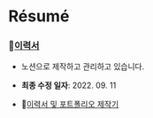 # Résumé

### 🔗[이력서](https://taemobang.notion.site/Taemo-Bang-513d48d1b7414ae8a0b92dbe6b07f737)

- 노션으로 제작하고 관리하고 있습니다.

- **최종 수정 일자**: 2022. 09. 11

- 🔗[이력서 및 포트폴리오 제작기](https://taemobang.notion.site/Taemo-Bang-513d48d1b7414ae8a0b92dbe6b07f737)
